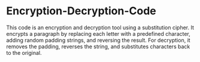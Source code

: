 # Encryption-Decryption-Code
This code is an encryption and decryption tool using a substitution cipher. It encrypts a paragraph by replacing each letter with a predefined character, adding random padding strings, and reversing the result. For decryption, it removes the padding, reverses the string, and substitutes characters back to the original.
